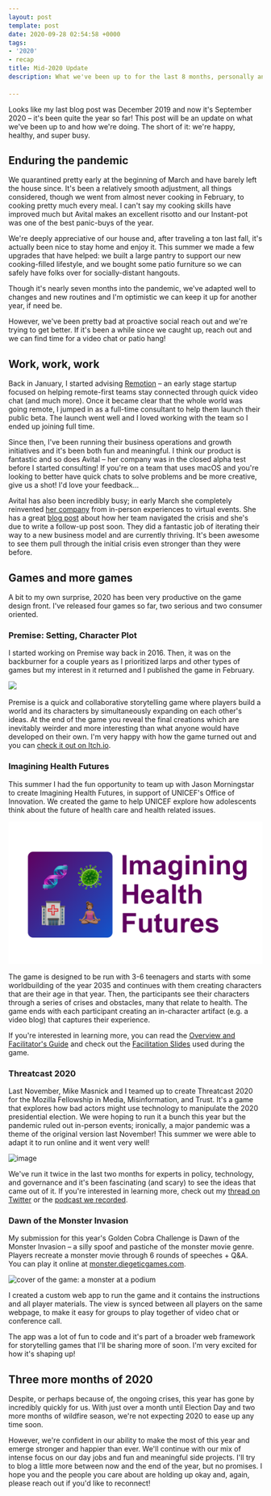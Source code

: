 ```yaml
---
layout: post
template: post
date: 2020-09-28 02:54:58 +0000
tags:
- '2020'
- recap
title: Mid-2020 Update
description: What we've been up to for the last 8 months, personally and professionally

---
```

Looks like my last blog post was December 2019 and now it's September 2020 – it's been quite the year so far! This post will be an update on what we've been up to and how we're doing. The short of it: we're happy, healthy, and super busy.

## Enduring the pandemic

We quarantined pretty early at the beginning of March and have barely left the house since. It's been a relatively smooth adjustment, all things considered, though we went from almost never cooking in February, to cooking pretty much every meal. I can't say my cooking skills have improved much but Avital makes an excellent risotto and our Instant-pot was one of the best panic-buys of the year.

We're deeply appreciative of our house and, after traveling a ton last fall, it's actually been nice to stay home and enjoy it. This summer we made a few upgrades that have helped: we built a large pantry to support our new cooking-filled lifestyle, and we bought some patio furniture so we can safely have folks over for socially-distant hangouts.

Though it's nearly seven months into the pandemic, we've adapted well to changes and new routines and I'm optimistic we can keep it up for another year, if need be.

However, we've been pretty bad at proactive social reach out and we're trying to get better. If it's been a while since we caught up, reach out and we can find time for a video chat or patio hang!

## Work, work, work

Back in January, I started advising [Remotion](http://remotion.com/) – an early stage startup focused on helping remote-first teams stay connected through quick video chat (and much more). Once it became clear that the whole world was going remote, I jumped in as a full-time consultant to help them launch their public beta. The launch went well and I loved working with the team so I ended up joining full time.

Since then, I've been running their business operations and growth initiatives and it's been both fun and meaningful. I think our product is fantastic and so does Avital – her company was in the closed alpha test before I started consulting! If you're on a team that uses macOS and you're looking to better have quick chats to solve problems and be more creative, give us a shot! I'd love your feedback...

Avital has also been incredibly busy; in early March she completely reinvented [her company](https://avitaltours.com/) from in-person experiences to virtual events. She has a great [blog post](https://medium.com/@avitalungar/how-i-reinvented-our-company-in-5-days-24353c12819f) about how her team navigated the crisis and she's due to write a follow-up post soon. They did a fantastic job of iterating their way to a new business model and are currently thriving. It's been awesome to see them pull through the initial crisis even stronger than they were before.

## Games and more games

A bit to my own surprise, 2020 has been very productive on the game design front. I've released four games so far, two serious and two consumer oriented.

### Premise: Setting, Character Plot

I started working on Premise way back in 2016. Then, it was on the backburner for a couple years as I prioritized larps and other types of games but my interest in it returned and I published the game in February.

![](https://img.itch.zone/aW1nLzI5OTI1MDkucG5n/original/a1zzZN.png)

Premise is a quick and collaborative storytelling game where players build a world and its characters by simultaneously expanding on each other's ideas. At the end of the game you reveal the final creations which are inevitably weirder and more interesting than what anyone would have developed on their own. I'm very happy with how the game turned out and you can [check it out on Itch.io](https://randylubin.itch.io/premise-setting-character-plot).

### Imagining Health Futures

This summer I had the fun opportunity to team up with Jason Morningstar to create Imagining Health Futures, in support of UNICEF's Office of Innovation. We created the game to help UNICEF explore how adolescents think about the future of health care and health related issues.

![](/images/screen-shot-2020-09-27-at-8-13-07-pm.png)

The game is designed to be run with 3-6 teenagers and starts with some worldbuilding of the year 2035 and continues with them creating characters that are their age in that year. Then, the participants see their characters through a series of crises and obstacles, many that relate to health. The game ends with each participant creating an in-character artifact (e.g. a video blog) that captures their experience.

If you're interested in learning more, you can read the [Overview and Facilitator's Guide](https://drive.google.com/file/d/1ZWTMnG3gqjG2R2Mc95uodPoNo-GnNR5V/view?usp=sharing) and check out the [Facilitation Slides](https://docs.google.com/presentation/d/11cUVWaS8WhEmfNyv71km_UUzb89Yg9E6dduEX4yscIk/edit?usp=sharing) used during the game.

### Threatcast 2020

Last November, Mike Masnick and I teamed up to create Threatcast 2020 for the Mozilla Fellowship in Media, Misinformation, and Trust. It's a game that explores how bad actors might use technology to manipulate the 2020 presidential election. We were hoping to run it a bunch this year but the pandemic ruled out in-person events; ironically, a major pandemic was a theme of the original version last November! This summer we were able to adapt it to run online and it went very well!

![image](https://blog.randylubin.com/images/46729dc0aae60326a308626ec9974437344928bc7eed59bbcc067934c0e78fcb.png)

We've run it twice in the last two months for experts in policy, technology, and governance and it's been fascinating (and scary) to see the ideas that came out of it. If you're interested in learning more, check out my [thread on Twitter](https://twitter.com/randylubin/status/1299135869803085826) or the [podcast we recorded](https://soundcloud.com/techdirt/threatcasting-the-election).

### Dawn of the Monster Invasion

My submission for this year's Golden Cobra Challenge is Dawn of the Monster Invasion – a silly spoof and pastiche of the monster movie genre. Players recreate a monster movie through 6 rounds of speeches + Q&A. You can play it online at [monster.diegeticgames.com](http://monster.diegeticgames.com/).

![cover of the game: a monster at a podium](https://diegeticgames.com/img/monster-game-cover.png)

I created a custom web app to run the game and it contains the instructions and all player materials. The view is synced between all players on the same webpage, to make it easy for groups to play together of video chat or conference call.

The app was a lot of fun to code and it's part of a broader web framework for storytelling games that I'll be sharing more of soon. I'm very excited for how it's shaping up!

## Three more months of 2020

Despite, or perhaps because of, the ongoing crises, this year has gone by incredibly quickly for us. With just over a month until Election Day and two more months of wildfire season, we're not expecting 2020 to ease up any time soon.

However, we're confident in our ability to make the most of this year and emerge stronger and happier than ever. We'll continue with our mix of intense focus on our day jobs and fun and meaningful side projects. I'll try to blog a little more between now and the end of the year, but no promises. I hope you and the people you care about are holding up okay and, again, please reach out if you'd like to reconnect!